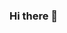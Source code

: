 ### Hi there 👋

<!--
**Schrese/Schrese** is a ✨ _special_ ✨ repository because its `README.md` (this file) appears on your GitHub profile.

Here are some ideas to get you started:

- 🔭 I’m currently working on ... https://github.com/orgs/Lambda-School-Labs/teams/labs26-storysquad-teamb/repositories
- 🌱 I’m currently learning ... Python
- 💬 Ask me about ... Whatever You'd Like!
- 😄 Pronouns: ... She/Her
- ⚡ Fun fact: ... I Enjoy Juggling, and Games (Both Video and Tabletop)
-->
